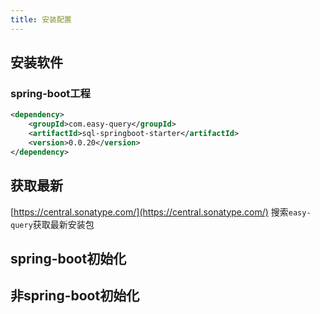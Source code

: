 ```yaml
---
title: 安装配置
---
```


## 安装软件

### spring-boot工程
```xml
<dependency>
    <groupId>com.easy-query</groupId>
    <artifactId>sql-springboot-starter</artifactId>
    <version>0.0.20</version>
</dependency>
```

## 获取最新

[https://central.sonatype.com/](https://central.sonatype.com/) 搜索`easy-query`获取最新安装包



## spring-boot初始化

## 非spring-boot初始化